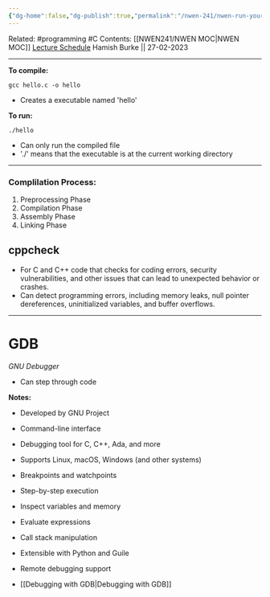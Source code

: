 ```yaml
---
{"dg-home":false,"dg-publish":true,"permalink":"/nwen-241/nwen-run-your-code/","dgPassFrontmatter":true}
---
```



Related: #programming #C 
Contents: [[NWEN241/NWEN MOC\|NWEN MOC]]
[Lecture Schedule](https://ecs.wgtn.ac.nz/Courses/NWEN241_2023T1/LectureSchedule)
Hamish Burke || 27-02-2023
***

**To compile:**
```shell
gcc hello.c -o hello
```

- Creates a executable named 'hello'

**To run:**
```shell
./hello
```

- Can only run the compiled file
- './' means that the executable is at the current working directory

***
### Complilation Process:
1. Preprocessing Phase
2. Compilation Phase
3. Assembly Phase
4. Linking Phase


## cppcheck
- For C and C++ code that checks for coding errors, security vulnerabilities, and other issues that can lead to unexpected behavior or crashes.
- Can detect programming errors, including memory leaks, null pointer dereferences, uninitialized variables, and buffer overflows.

***

# GDB
*GNU Debugger*

- Can step through code

**Notes:**
- Developed by GNU Project
- Command-line interface
- Debugging tool for C, C++, Ada, and more
- Supports Linux, macOS, Windows (and other systems)
- Breakpoints and watchpoints
- Step-by-step execution
- Inspect variables and memory
- Evaluate expressions
- Call stack manipulation
- Extensible with Python and Guile
- Remote debugging support

- [[Debugging with GDB\|Debugging with GDB]]